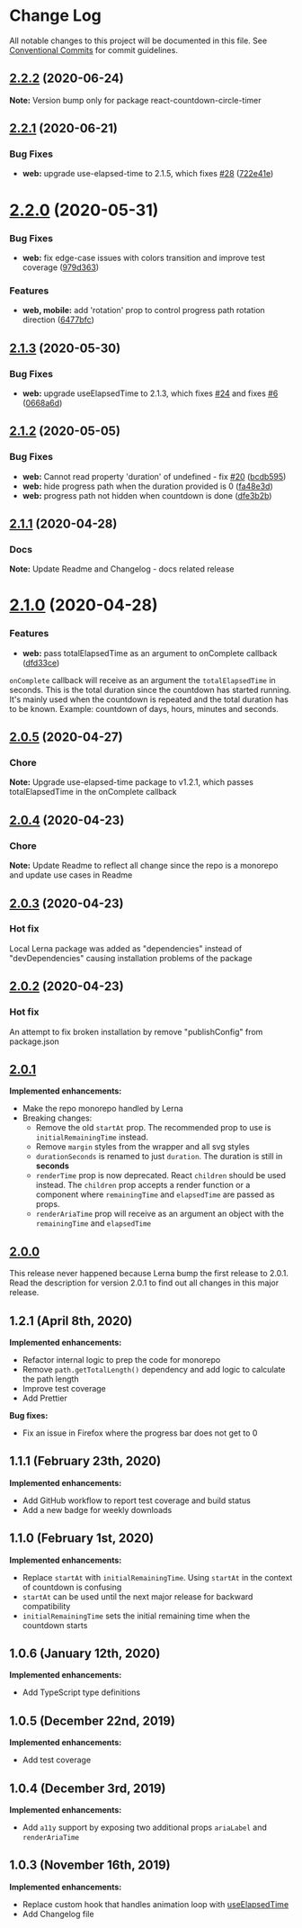 # Change Log

All notable changes to this project will be documented in this file.
See [Conventional Commits](https://conventionalcommits.org) for commit guidelines.

## [2.2.2](https://github.com/vydimitrov/react-countdown-circle-timer/compare/react-countdown-circle-timer@2.2.1...react-countdown-circle-timer@2.2.2) (2020-06-24)

**Note:** Version bump only for package react-countdown-circle-timer





## [2.2.1](https://github.com/vydimitrov/react-countdown-circle-timer/compare/react-countdown-circle-timer@2.2.0...react-countdown-circle-timer@2.2.1) (2020-06-21)


### Bug Fixes

* **web:** upgrade use-elapsed-time to 2.1.5, which fixes [#28](https://github.com/vydimitrov/react-countdown-circle-timer/issues/28) ([722e41e](https://github.com/vydimitrov/react-countdown-circle-timer/commit/722e41e95deb7637bcbe1fb3f3cfc8c48643cec4))





# [2.2.0](https://github.com/vydimitrov/react-countdown-circle-timer/compare/react-countdown-circle-timer@2.1.3...react-countdown-circle-timer@2.2.0) (2020-05-31)


### Bug Fixes

* **web:** fix edge-case issues with colors transition and improve test coverage ([979d363](https://github.com/vydimitrov/react-countdown-circle-timer/commit/979d363c2bd7105fa23abde9c3592bd094b172ad))


### Features

* **web, mobile:** add 'rotation' prop to control progress path rotation direction ([6477bfc](https://github.com/vydimitrov/react-countdown-circle-timer/commit/6477bfca722ace184f9d8282ba072c9e4805a645))





## [2.1.3](https://github.com/vydimitrov/react-countdown-circle-timer/compare/react-countdown-circle-timer@2.1.2...react-countdown-circle-timer@2.1.3) (2020-05-30)


### Bug Fixes

* **web:** upgrade useElapsedTime to 2.1.3, which fixes [#24](https://github.com/vydimitrov/react-countdown-circle-timer/issues/24) and fixes [#6](https://github.com/vydimitrov/react-countdown-circle-timer/issues/6) ([0668a6d](https://github.com/vydimitrov/react-countdown-circle-timer/commit/0668a6d3e7558c94103cf40dec6ffd9ad7ddf4b7))





## [2.1.2](https://github.com/vydimitrov/react-countdown-circle-timer/compare/react-countdown-circle-timer@2.1.1...react-countdown-circle-timer@2.1.2) (2020-05-05)


### Bug Fixes

* **web:** Cannot read property 'duration' of undefined - fix [#20](https://github.com/vydimitrov/react-countdown-circle-timer/issues/20) ([bcdb595](https://github.com/vydimitrov/react-countdown-circle-timer/commit/bcdb59595d5fcaa9c7d7f9b357d21dc0af856dde))
* **web:** hide progress path when the duration provided is 0 ([fa48e3d](https://github.com/vydimitrov/react-countdown-circle-timer/commit/fa48e3d5e90e18c25968f0e18d0ca10931e54807))
* **web:** progress path not hidden when countdown is done ([dfe3b2b](https://github.com/vydimitrov/react-countdown-circle-timer/commit/dfe3b2b325ab58c06afed946c9c625ae40737f22))






## [2.1.1](https://github.com/vydimitrov/react-countdown-circle-timer/compare/react-countdown-circle-timer@2.1.0...react-countdown-circle-timer@2.1.1) (2020-04-28)

### Docs

**Note:** Update Readme and Changelog - docs related release

# [2.1.0](https://github.com/vydimitrov/react-countdown-circle-timer/compare/react-countdown-circle-timer@2.0.5...react-countdown-circle-timer@2.1.0) (2020-04-28)

### Features

- **web:** pass totalElapsedTime as an argument to onComplete callback ([dfd33ce](https://github.com/vydimitrov/react-countdown-circle-timer/commit/dfd33ce05431c43540f384bbd554e14f620e28af))

`onComplete` callback will receive as an argument the `totalElapsedTime` in seconds. This is the total duration since the countdown has started running. It's mainly used when the countdown is repeated and the total duration has to be known. Example: countdown of days, hours, minutes and seconds.

## [2.0.5](https://github.com/vydimitrov/react-countdown-circle-timer/compare/react-countdown-circle-timer@2.0.4...react-countdown-circle-timer@2.0.5) (2020-04-27)

### Chore

**Note:** Upgrade use-elapsed-time package to v1.2.1, which passes totalElapsedTime in the onComplete callback

## [2.0.4](https://github.com/vydimitrov/react-countdown-circle-timer/compare/react-countdown-circle-timer@2.0.3...react-countdown-circle-timer@2.0.4) (2020-04-23)

### Chore

**Note:** Update Readme to reflect all change since the repo is a monorepo and update use cases in Readme

## [2.0.3](https://github.com/vydimitrov/react-countdown-circle-timer/compare/react-countdown-circle-timer@2.0.2...react-countdown-circle-timer@2.0.3) (2020-04-23)

### Hot fix

Local Lerna package was added as "dependencies" instead of "devDependencies" causing installation problems of the package

## [2.0.2](https://github.com/vydimitrov/react-countdown-circle-timer/compare/react-countdown-circle-timer@2.0.1...react-countdown-circle-timer@2.0.2) (2020-04-23)

### Hot fix

An attempt to fix broken installation by remove "publishConfig" from package.json

## [2.0.1](2020-04-23)

**Implemented enhancements:**

- Make the repo monorepo handled by Lerna
- Breaking changes:
  - Remove the old `startAt` prop. The recommended prop to use is `initialRemainingTime` instead.
  - Remove `margin` styles from the wrapper and all svg styles
  - `durationSeconds` is renamed to just `duration`. The duration is still in **seconds**
  - `renderTime` prop is now deprecated. React `children` should be used instead. The `children` prop accepts a render function or a component where `remainingTime` and `elapsedTime` are passed as props.
  - `renderAriaTime` prop will receive as an argument an object with the `remainingTime` and `elapsedTime`

## [2.0.0](-)

This release never happened because Lerna bump the first release to 2.0.1. Read the description for version 2.0.1 to find out all changes in this major release.

## 1.2.1 (April 8th, 2020)

**Implemented enhancements:**

- Refactor internal logic to prep the code for monorepo
- Remove `path.getTotalLength()` dependency and add logic to calculate the path length
- Improve test coverage
- Add Prettier

**Bug fixes:**

- Fix an issue in Firefox where the progress bar does not get to 0

## 1.1.1 (February 23th, 2020)

**Implemented enhancements:**

- Add GitHub workflow to report test coverage and build status
- Add a new badge for weekly downloads

## 1.1.0 (February 1st, 2020)

**Implemented enhancements:**

- Replace `startAt` with `initialRemainingTime`. Using `startAt` in the context of countdown is confusing
- `startAt` can be used until the next major release for backward compatibility
- `initialRemainingTime` sets the initial remaining time when the countdown starts

## 1.0.6 (January 12th, 2020)

**Implemented enhancements:**

- Add TypeScript type definitions

## 1.0.5 (December 22nd, 2019)

**Implemented enhancements:**

- Add test coverage

## 1.0.4 (December 3rd, 2019)

**Implemented enhancements:**

- Add `a11y` support by exposing two additional props `ariaLabel` and `renderAriaTime`

## 1.0.3 (November 16th, 2019)

**Implemented enhancements:**

- Replace custom hook that handles animation loop with [useElapsedTime ](https://github.com/vydimitrov/use-elapsed-time)
- Add Changelog file

